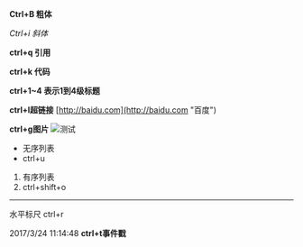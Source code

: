**Ctrl+B 粗体**

*Ctrl+i 斜体*

**ctrl+q 引用**

**ctrl+k 代码**

**ctrl+1~4 表示1到4级标题**

**ctrl+l超链接**
[http://baidu.com](http://baidu.com "百度")

**ctrl+g图片**
![测试](http://i.imgur.com/2XFDUOJ.png)

- 无序列表
- ctrl+u

1. 有序列表
2. ctrl+shift+o



----------
水平标尺  ctrl+r

2017/3/24 11:14:48 
**ctrl+t事件戳**





